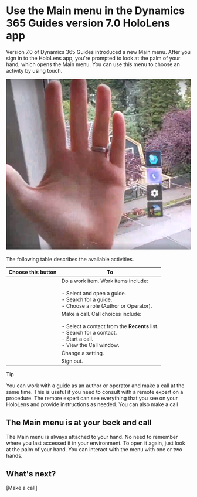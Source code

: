 

# Use the Main menu in the Dynamics 365 Guides version 7.0 HoloLens app

Version 7.0 of Dynamics 365 Guides introduced a new Main menu. After you sign in to the HoloLens app, you're prompted to look at the palm of your hand, which opens the Main menu. You can use this menu to choose an activity by using touch.

![Screen shot of hand and Main menu.](media/main-menu.PNG "Screen shot of hand and Main menu")

The following table describes the available activities.

|Choose this button|To|
|--------|-------------------------------------------------------------------------------------------------|
||Do a work item. Work items include:<br><br>- Select and open a guide.<br>- Search for a guide.<br>- Choose a role (Author or Operator).|
||Make a call. Call choices include:<br><br>- Select a contact from the **Recents** list.<br>- Search for a contact.<br>- Start a call.<br>- View the Call window.|
||Change a setting.|
|| Sign out.|

> [!TIP]
> You can work with a guide as an author or operator and make a call at the same time. This is useful if you need to consult with a remote expert on a procedure. The remore expert can see everything that you see on your HoloLens and provide instructions as needed. You can also make a call 

## The Main menu is at your beck and call

The Main menu is always attached to your hand. No need to remember where you last accessed it in your environment. To open it again, just look at the palm of your hand. You can interact with the menu with one or two hands.

## What's next?

[Make a call]
